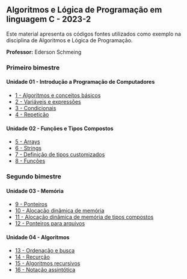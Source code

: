 ## Algoritmos e Lógica de Programação em linguagem C - 2023-2
Este material apresenta os códigos fontes utilizados como exemplo na disciplina de Algoritmos e Lógica de Programação.

**Professor:** Ederson Schmeing

### Primeiro bimestre
#### Unidade 01 - Introdução a Programação de Computadores

 - [1 - Algoritmos e conceitos básicos](https://github.com/edersonschmeing/algoritmos-e-logica-de-programacao-em-c-2023-2/tree/main/algoritmos-e-conceitos-basicos)
 - [2 - Variáveis e expressões](https://github.com/edersonschmeing/algoritmos-e-logica-de-programacao-em-c-2023-2/tree/main/variaveis-e-expressoes)
 - [3 - Condicionais](https://github.com/edersonschmeing/algoritmos-e-logica-de-programacao-em-c-2023-2/tree/main/condicionais)
 - [4 - Repeticão ](https://github.com/edersonschmeing/algoritmos-e-logica-de-programacao-em-c-2023-2/tree/main/repeticao)

#### Unidade 02 - Funções e Tipos Compostos

 - [5 - Arrays ](https://github.com/edersonschmeing/algoritmos-e-logica-de-programacao-em-c-2023-2/tree/main/arrays)
 - [6 - Strings](https://github.com/edersonschmeing/algoritmos-e-logica-de-programacao-em-c-2023-2/tree/main/strings)
 - [7 - Definição de tipos customizados](https://github.com/edersonschmeing/algoritmos-e-logica-de-programacao-em-c-2023-2/tree/main/definicao-de-tipos-customizados)
 - [8 - Funções](https://github.com/edersonschmeing/algoritmos-e-logica-de-programacao-em-c-2023-2/tree/main/funcoes)

### Segundo bimestre
#### Unidade 03 - Memória

 - [9 - Ponteiros]()
 - [10 - Alocação dinâmica de memória]()
 - [11 - Alocação dinâmica de memória  de tipos compostos]()
 - [12 - Ponteiros para arquivos]()

#### Unidade 04 - Algoritmos

 - [13 - Ordenação e busca ]()
 - [14 - Recurção]()
 - [15 - Algoritmos recursivos]()
 - [16 - Notação assintótica]()

